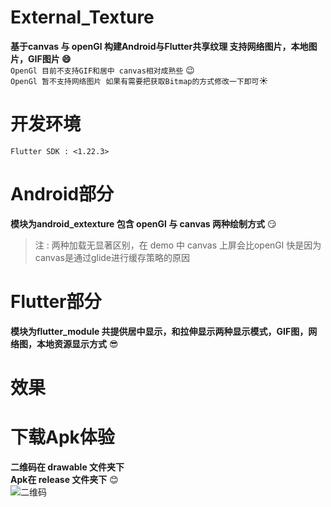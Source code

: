 # External_Texture

**基于canvas 与 openGl 构建Android与Flutter共享纹理 支持网络图片，本地图片，GIF图片  :smile:**
<br/>
```OpenGl 目前不支持GIF和居中 canvas相对成熟些``` :wink:<br/>
```OpenGl 暂不支持网络图片 如果有需要把获取Bitmap的方式修改一下即可```:sunny:

# 开发环境
```Flutter SDK : <1.22.3>```

# Android部分

**模块为android_extexture 包含 openGl 与 canvas 两种绘制方式** :smirk:  
> 注 : 两种加载无显著区别，在 demo 中 canvas 上屏会比openGl 快是因为canvas是通过glide进行缓存策略的原因

# Flutter部分
**模块为flutter_module 共提供居中显示，和拉伸显示两种显示模式，GIF图，网络图，本地资源显示方式** :sunglasses:

# 效果

# 下载Apk体验 
**二维码在 drawable 文件夹下 <br/> Apk在 release 文件夹下** :blush:<br/>
![二维码](https://github.com/183839128/External_Texture/blob/master/android_extexture/app/src/main/res/drawable/ewm.png)
